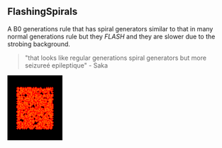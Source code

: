 ## FlashingSpirals

A B0 generations rule that has spiral generators similar to that in many normal generations rule but they *FLASH* 
and they are slower due to the strobing background.

> "that looks like regular generations spiral generators but more seizureé epileptique" - Saka

![Random Soup](IMG.gif)